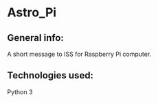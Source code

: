 # Astro_Pi

## General info:
A short message to ISS for Raspberry Pi computer.

## Technologies used:
Python 3 

